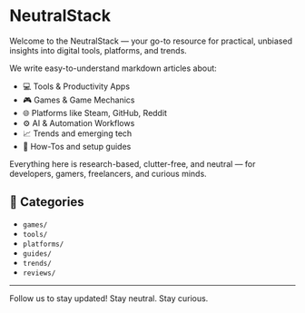 # NeutralStack

Welcome to the NeutralStack — your go-to resource for practical, unbiased insights into digital tools, platforms, and trends.

We write easy-to-understand markdown articles about:
- 💻 Tools & Productivity Apps
- 🎮 Games & Game Mechanics
- 🌐 Platforms like Steam, GitHub, Reddit
- ⚙️ AI & Automation Workflows
- 📈 Trends and emerging tech
- 🧩 How-Tos and setup guides

Everything here is research-based, clutter-free, and neutral — for developers, gamers, freelancers, and curious minds.

## 🔖 Categories
- `games/`
- `tools/`
- `platforms/`
- `guides/`
- `trends/`
- `reviews/`

---
Follow us to stay updated! 
Stay neutral. Stay curious.
